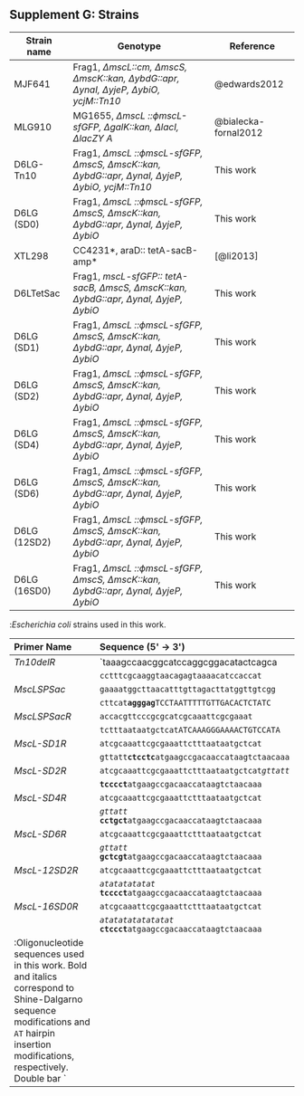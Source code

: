 

## Supplement G: Strains

| Strain name  | Genotype | Reference |
|--------------|-----------------------------------------------------------|-----------|
| MJF641       | Frag1, *$\Delta$mscL::cm, $\Delta$mscS, $\Delta$mscK::kan, $\Delta$ybdG::apr, $\Delta$ynaI, $\Delta$yjeP, $\Delta$ybiO, ycjM::Tn10*                | @edwards2012         |
| MLG910       | MG1655, *$\Delta$mscL ::$\phi$mscL-sfGFP, $\Delta$galK::kan, $\Delta$lacI, $\Delta$lacZY A*                                                        | @bialecka-fornal2012|
| D6LG-Tn10    | Frag1, *$\Delta$mscL ::$\phi$mscL-sfGFP, $\Delta$mscS, $\Delta$mscK::kan, $\Delta$ybdG::apr, $\Delta$ynaI, $\Delta$yjeP, $\Delta$ybiO, ycjM::Tn10* | This work |
| D6LG (SD0)   | Frag1, *$\Delta$mscL ::$\phi$mscL-sfGFP, $\Delta$mscS, $\Delta$mscK::kan, $\Delta$ybdG::apr, $\Delta$ynaI, $\Delta$yjeP, $\Delta$ybiO*             | This work |
| XTL298       | CC4231*, araD:: tetA-sacB-amp*                                                                                                                     | [@li2013] |
| D6LTetSac    | Frag1, *mscL-sfGFP:: tetA-sacB, $\Delta$mscS, $\Delta$mscK::kan, $\Delta$ybdG::apr, $\Delta$ynaI, $\Delta$yjeP, $\Delta$ybiO*                      | This work |
| D6LG (SD1)   | Frag1, *$\Delta$mscL ::$\phi$mscL-sfGFP, $\Delta$mscS, $\Delta$mscK::kan, $\Delta$ybdG::apr, $\Delta$ynaI, $\Delta$yjeP, $\Delta$ybiO*             | This work |
| D6LG (SD2)   | Frag1, *$\Delta$mscL ::$\phi$mscL-sfGFP, $\Delta$mscS, $\Delta$mscK::kan, $\Delta$ybdG::apr, $\Delta$ynaI, $\Delta$yjeP, $\Delta$ybiO*             | This work |
| D6LG (SD4)   | Frag1, *$\Delta$mscL ::$\phi$mscL-sfGFP, $\Delta$mscS, $\Delta$mscK::kan, $\Delta$ybdG::apr, $\Delta$ynaI, $\Delta$yjeP, $\Delta$ybiO*             | This work |
| D6LG (SD6)   | Frag1, *$\Delta$mscL ::$\phi$mscL-sfGFP, $\Delta$mscS, $\Delta$mscK::kan, $\Delta$ybdG::apr, $\Delta$ynaI, $\Delta$yjeP, $\Delta$ybiO*             | This work |
| D6LG (12SD2) | Frag1, *$\Delta$mscL ::$\phi$mscL-sfGFP, $\Delta$mscS, $\Delta$mscK::kan, $\Delta$ybdG::apr, $\Delta$ynaI, $\Delta$yjeP, $\Delta$ybiO*             | This work |
| D6LG (16SD0) | Frag1, *$\Delta$mscL ::$\phi$mscL-sfGFP, $\Delta$mscS, $\Delta$mscK::kan, $\Delta$ybdG::apr, $\Delta$ynaI, $\Delta$yjeP, $\Delta$ybiO*             | This work |
:*Escherichia coli* strains used in this work.



| Primer Name | Sequence (5' $\rightarrow$ 3')|
|:---------------|:----------------------------------------|
| *Tn10delR*    | `taaagccaacggcatccaggcggacatactcagca||` |
|               |`cctttcgcaaggtaacagagtaaaacatccaccat`|
| *MscLSPSac*   | `gaaaatggcttaacatttgttagacttatggttgtcgg`|
|               |`cttcat`**`agggag`**`TCCTAATTTTTGTTGACACTCTATC`|
| *MscLSPSacR*  | `accacgttcccgcgcatcgcaaattcgcgaaat`|
|               |`tctttaataatgctcatATCAAAGGGAAAACTGTCCATA`|
| *MscL-SD1R*   | `atcgcaaattcgcgaaattctttaataatgctcat`|
|               |`gttatt`**`ctcctc`**`atgaagccgacaaccataagtctaacaaa`|
| *MscL-SD2R*   | `atcgcaaattcgcgaaattctttaataatgctcat`*`gttatt`*|
|               |**`tcccct`**`atgaagccgacaaccataagtctaacaaa`|
| *MscL-SD4R*   | `atcgcaaattcgcgaaattctttaataatgctcat`|
|               |*`gttatt`* **`cctgct`**`atgaagccgacaaccataagtctaacaaa`|
| *MscL-SD6R*   | `atcgcaaattcgcgaaattctttaataatgctcat`|
|               |*`gttatt`* **`gctcgt`**`atgaagccgacaaccataagtctaacaaa`|
| *MscL-12SD2R* | `atcgcaaattcgcgaaattctttaataatgctcat`|
|               |*`atatatatatat`* **`tcccct`**`atgaagccgacaaccataagtctaacaaa`|
| *MscL-16SD0R* | `atcgcaaattcgcgaaattctttaataatgctcat`|
|               |*`atatatatatatatat`* **`ctccct`**`atgaagccgacaaccataagtctaacaaa`|
:Oligonucleotide sequences used in this work. Bold and italics correspond to Shine-Dalgarno sequence modifications and `AT` hairpin insertion modifications, respectively. Double bar `||` indicates a transposon insertion site. 


